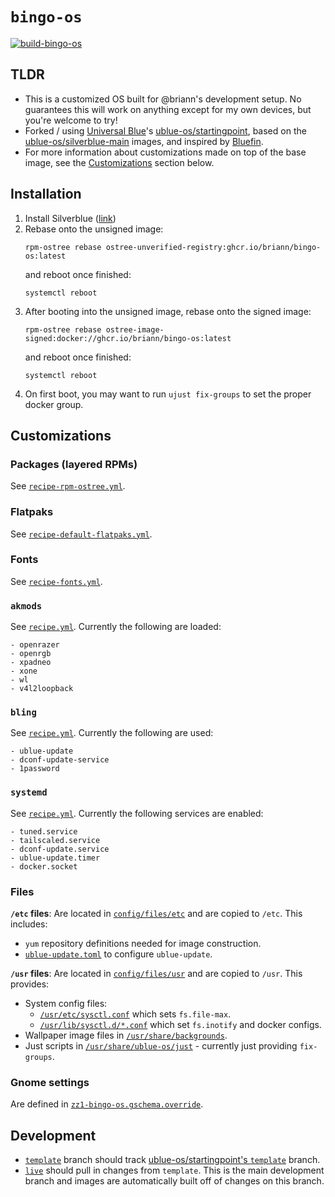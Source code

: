 # `bingo-os`

[![build-bingo-os](https://github.com/briann/bingo-os/actions/workflows/build.yml/badge.svg)](https://github.com/briann/bingo-os/actions/workflows/build.yml)

## TLDR
- This is a customized OS built for @briann's development setup. No guarantees this will work on anything except for my own devices, but you're welcome to try!
- Forked / using [Universal Blue](https://universal-blue.org/)'s [ublue-os/startingpoint](https://github.com/ublue-os/startingpoint), based on the [ublue-os/silverblue-main](https://github.com/ublue-os/main) images, and inspired by [Bluefin](https://github.com/ublue-os/bluefin).
- For more information about customizations made on top of the base image, see the [Customizations](#customizations) section below.

## Installation
1. Install Silverblue ([link](https://fedoraproject.org/atomic-desktops/silverblue/))
1. Rebase onto the unsigned image:
   ```
   rpm-ostree rebase ostree-unverified-registry:ghcr.io/briann/bingo-os:latest
   ```
   and reboot once finished:
   ```
   systemctl reboot
   ```
1. After booting into the unsigned image, rebase onto the signed image:
   ```
   rpm-ostree rebase ostree-image-signed:docker://ghcr.io/briann/bingo-os:latest
   ```
   and reboot once finished:
   ```
   systemctl reboot
   ```
1. On first boot, you may want to run `ujust fix-groups` to set the proper docker group.

## Customizations

### Packages (layered RPMs)

See [`recipe-rpm-ostree.yml`](config/recipe-rpm-ostree.yml).

### Flatpaks

See [`recipe-default-flatpaks.yml`](config/recipe-default-flatpaks.yml).

### Fonts

See [`recipe-fonts.yml`](config/recipe-fonts.yml).

### `akmods`

See [`recipe.yml`](config/recipe.yml). Currently the following are loaded:
```
- openrazer
- openrgb
- xpadneo
- xone
- wl
- v4l2loopback
```

### `bling`
See [`recipe.yml`](config/recipe.yml). Currently the following are used:
```
- ublue-update
- dconf-update-service
- 1password
```

### `systemd`
See [`recipe.yml`](config/recipe.yml). Currently the following services are enabled:
```
- tuned.service
- tailscaled.service
- dconf-update.service
- ublue-update.timer
- docker.socket
```

### Files

**`/etc` files**: Are located in [`config/files/etc`](config/files/etc/) and are copied to `/etc`. This includes:
- `yum` repository definitions needed for image construction.
- [`ublue-update.toml`](config/files/etc/ublue-update/ublue-update.toml) to configure `ublue-update`.

**`/usr` files**: Are located in [`config/files/usr`](config/files/usr/) and are copied to `/usr`.  This provides:
- System config files:
   - [`/usr/etc/sysctl.conf`](config/files/usr/etc/sysctl.conf) which sets `fs.file-max`.
   - [`/usr/lib/sysctl.d/*.conf`](config/files/usr/lib/sysctl.d/) which set `fs.inotify` and docker configs.
- Wallpaper image files in [`/usr/share/backgrounds`](config/files/usr/share/backgrounds/).
- Just scripts in [`/usr/share/ublue-os/just`](config/files/usr/share/ublue-os/just/60-custom.just) - currently just providing `fix-groups`.

### Gnome settings
Are defined in [`zz1-bingo-os.gschema.override`](config/gschema-overrides/zz1-bingo-os.gschema.override).


## Development

- [`template`](https://github.com/briann/bingo-os/tree/template) branch should track [ublue-os/startingpoint's `template`](https://github.com/ublue-os/startingpoint/tree/template) branch.
- [`live`](https://github.com/briann/bingo-os/tree/live) should pull in changes from `template`. This is the main development branch and images are automatically built off of changes on this branch.
